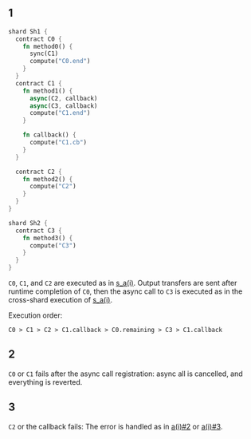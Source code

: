 
## 1

```rust
shard Sh1 {
  contract C0 {
    fn method0() {
      sync(C1)
      compute("C0.end")
    }
  }
  contract C1 {
    fn method1() {
      async(C2, callback)
      async(C3, callback)
      compute("C1.end")
    }

    fn callback() {
      compute("C1.cb")
    }
  }

  contract C2 {
    fn method2() {
      compute("C2")
    }
  }
}

shard Sh2 {
  contract C3 {
    fn method3() {
      compute("C3")
    }
  }
}

```

`C0`, `C1`, and `C2` are executed as in [s_a(i)](s_a(i).md). Output transfers are sent after runtime completion of `C0`, then the async call to `C3` is executed as in the cross-shard execution of [s_a(i)](s_a(i).md).

Execution order:

```
C0 > C1 > C2 > C1.callback > C0.remaining > C3 > C1.callback 
```

## 2

`C0` or `C1` fails after the async call registration: async all is cancelled, and everything is reverted.

## 3

`C2` or the callback fails: The error is handled as in [a(i)#2](a(i).md#2) or [a(i)#3](a(i).md#3).
